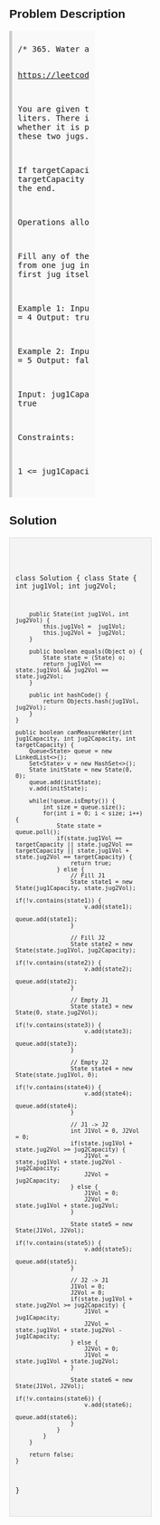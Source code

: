 <style>
  body { font-family: Arial, sans-serif; }
  .container { max-width: 50%; margin: auto; padding: 20px; }
  .comment-block { max-width: 50%; background-color: #f9f9f9; padding: 10px; border-left: 5px solid #ccc; }
  .code-block { background-color: #f4f4f4; padding: 10px; border: 1px solid #ddd; }
</style>

<div class='container'>
<h2>Problem Description</h2>
<div class='comment-block'>
<pre>
/* 365. Water and Jug Problem

https://leetcode.com/problems/water-and-jug-problem/description/

You are given two jugs with capacities jug1Capacity and jug2Capacity liters. 
There is an infinite amount of water supply available. Determine whether 
it is possible to measure exactly targetCapacity liters using these two jugs.

If targetCapacity liters of water are measurable, you must have targetCapacity 
liters of water contained within one or both buckets by the end.

Operations allowed:

Fill any of the jugs with water.
Empty any of the jugs.
Pour water from one jug into another till the other jug is completely full, 
or the first jug itself is empty.
 

Example 1:
Input: jug1Capacity = 3, jug2Capacity = 5, targetCapacity = 4
Output: true
Explanation: The famous Die Hard example 


Example 2:
Input: jug1Capacity = 2, jug2Capacity = 6, targetCapacity = 5
Output: false
Example 3:

Input: jug1Capacity = 1, jug2Capacity = 2, targetCapacity = 3
Output: true
 

Constraints:

1 <= jug1Capacity, jug2Capacity, targetCapacity <= 106
*/
</pre>
</div>

<h2>Solution</h2>
<div class='code-block'>
<pre><code class='language-java'>

class Solution {
    class State {
        int jug1Vol;
        int jug2Vol;

        public State(int jug1Vol, int jug2Vol) {
            this.jug1Vol =  jug1Vol;
            this.jug2Vol =  jug2Vol;
        }

        public boolean equals(Object o) {
            State state = (State) o;
            return jug1Vol == state.jug1Vol && jug2Vol == state.jug2Vol;
        }

        public int hashCode() {
            return Objects.hash(jug1Vol, jug2Vol);
        }
    }
    
    public boolean canMeasureWater(int jug1Capacity, int jug2Capacity, int targetCapacity) {
        Queue<State> queue = new LinkedList<>();
        Set<State> v = new HashSet<>();
        State initState = new State(0, 0); 
        queue.add(initState);
        v.add(initState);

        while(!queue.isEmpty()) {
            int size = queue.size();
            for(int i = 0; i < size; i++) {
                State state = queue.poll();
                if(state.jug1Vol == targetCapacity || state.jug2Vol == targetCapacity || state.jug1Vol + state.jug2Vol == targetCapacity) {
                    return true;
                } else {
                    // Fill J1
                    State state1 = new State(jug1Capacity, state.jug2Vol);
                    if(!v.contains(state1)) {
                        v.add(state1);
                        queue.add(state1);
                    }

                    // Fill J2
                    State state2 = new State(state.jug1Vol, jug2Capacity);
                    if(!v.contains(state2)) {
                        v.add(state2);
                        queue.add(state2);
                    }                   

                    // Empty J1
                    State state3 = new State(0, state.jug2Vol);
                    if(!v.contains(state3)) {
                        v.add(state3);
                        queue.add(state3);
                    }                    

                    // Empty J2
                    State state4 = new State(state.jug1Vol, 0);
                    if(!v.contains(state4)) {
                        v.add(state4);
                        queue.add(state4);
                    }    

                    // J1 -> J2
                    int J1Vol = 0, J2Vol = 0;
                    if(state.jug1Vol + state.jug2Vol >= jug2Capacity) {
                        J1Vol = state.jug1Vol + state.jug2Vol - jug2Capacity;
                        J2Vol = jug2Capacity;
                    } else {
                        J1Vol = 0;
                        J2Vol = state.jug1Vol + state.jug2Vol;
                    }

                    State state5 = new State(J1Vol, J2Vol);
                    if(!v.contains(state5)) {
                        v.add(state5);
                        queue.add(state5);
                    }                     

                    // J2 -> J1
                    J1Vol = 0; 
                    J2Vol = 0;
                    if(state.jug1Vol + state.jug2Vol >= jug2Capacity) {
                        J1Vol = jug1Capacity;
                        J2Vol = state.jug1Vol + state.jug2Vol - jug1Capacity;
                    } else {
                        J2Vol = 0;
                        J1Vol = state.jug1Vol + state.jug2Vol;
                    }

                    State state6 = new State(J1Vol, J2Vol);
                    if(!v.contains(state6)) {
                        v.add(state6);
                        queue.add(state6);
                    }
                }
            }
        }

        return false;
    }
}</code></pre>
</div>
</div>
